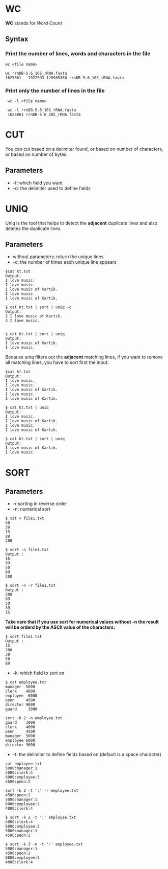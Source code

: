 # WC

__WC__ stands for _Word Count_

## Syntax

### Print the number of lines, words and characters in the file
`wc <file name>` 

```
wc rrnDB-5.6_16S_rRNA.fasta
1625861   1922593 128985368 rrnDB-5.6_16S_rRNA.fasta
```

### Print only the number of lines in the file
` wc -l <file name>` 
```
 wc -l rrnDB-5.6_16S_rRNA.fasta
 1625861 rrnDB-5.6_16S_rRNA.fasta
```


# CUT
You can cut based on a delimiter found, or based on number of characters, or based on number of bytes.

## Parameters
* -f: which field you want
* -d: the delimiter used to define fields

# UNIQ
Uniq is the tool that helps to detect the __adjacent__ duplicate lines and also deletes the duplicate lines.

## Parameters
* without parameters: return the unique lines
* -c: the number of times each unique line appears
```
$cat kt.txt
Output:
I love music.
I love music.
I love music of Kartik.
I love music.
I love music of Kartik.

$ cat kt.txt | sort | uniq -c
Output:
2 I love music of Kartik.
3 I love music.


$ cat kt.txt | sort | uniq
Output:
I love music of Kartik.
I love music.
```

Because uniq filters out the __adjacent__ matching lines, if you want to remove all matching lines, you have to sort first the input:
```
$cat kt.txt
Output:
I love music.
I love music.
I love music of Kartik.
I love music.
I love music of Kartik.

$ cat kt.txt | uniq
Output:
I love music.
I love music of Kartik.
I love music.
I love music of Kartik.

$ cat kt.txt | sort | uniq
Output:
I love music of Kartik.
I love music.
```


# SORT

## Parameters
* -r sorting in reverse order
* -n: numerical sort
```
$ cat > file1.txt
50
39
15
89
200

$ sort -n file1.txt
Output :
15
39
50
89
200

$ sort -n -r file1.txt
Output :
200
89
50
39
15
```

**Take care that if you use sort for numerical values without -n the result will be orderd by the ASCII value of the characters:**
```
$ sort file1.txt
Output :
15
200
39
50
89
```

* -k: which field to sort on
```
$ cat employee.txt
manager  5000
clerk    4000
employee  6000
peon     4500
director 9000
guard     3000

sort -k 2 -n employee.txt
guard    3000
clerk    4000
peon     4500
manager  5000
employee 6000
director 9000
```
* -t: the delimiter to define fields based on (default is a space character)
```
cat employee.txt
5000:manager:1
4000:clerk:4
6000:employee:3
4500:peon:2

sort -k 2 -t ':' -r employee.txt
4500:peon:2
5000:manager:1
6000:employee:3
4000:clerk:4

$ sort -k 2 -t ':' employee.txt
4000:clerk:4
6000:employee:3
5000:manager:1
4500:peon:2

$ sort -k 3 -n -t ':' employee.txt
5000:manager:1
4500:peon:2
6000:employee:3
4000:clerk:4

```
